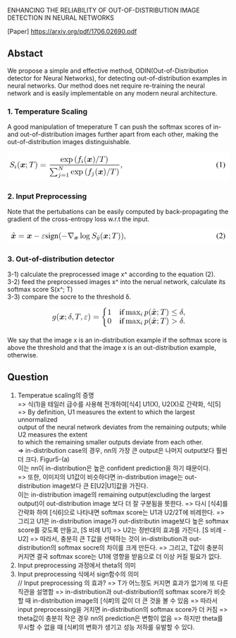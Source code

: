 ENHANCING THE RELIABILITY OF OUT-OF-DISTRIBUTION IMAGE DETECTION IN NEURAL NETWORKS

[Paper] https://arxiv.org/pdf/1706.02690.pdf

## Abstact
We propose a simple and effective method, ODIN(Out-of-Distribution detector for Neural Networks),
for detecting out-of-distribution examples in neural networks. Our method does net require
re-training the neural network and is easily implementable on any modern neural architecture.

### 1. Temperature Scaling  
A good manipulation of tmeperature T can push the softmax scores of in- and out-of-distribution images
further apart from each other, making the out-of-distribution images distinguishable.

<p align="center"><img src="../images/week2_eq_1.png" width="540"></p>

### 2. Input Preprocessing  
Note that the pertubations can be easily computed by back-propagating the gradient of the cross-entropy loss
w.r.t the input.

<p align="center"><img src="../images/week2_eq_2.png" width="540"></p>

### 3. Out-of-distribution detector  
 3-1) calculate the preprocessed image x^ according to the equation (2).  
 3-2) feed the preprocessed images x^ into the nerual network, calculate its softmax score S(x^; T)  
 3-3) compare the socre to the threshold δ.  
 
 <p align="center"><img src="../images/week2_detector.png" width="320"></p>

We say that the image x is an in-distribution example if the softmax score is above the threshold and 
that the image x is an out-distribution example, otherwise.  

  
  
## Question  
1) Temperatue scaling의 증명  
=> 식(1)을 테일러 급수를 사용해 전개하여[식4] U1(X), U2(X)로 간략화, 식[5]
=> By definition, U1 measures the extent to which the largest unnormalized  
   output of the neural network deviates from the remaining outputs; while U2 measures the extent  
   to which the remaining smaller outputs deviate from each other.  
=> in-distribution case의 경우, nn의 가장 큰 output은 나머지 output보다 훨씬 더 크다. Figur5-(a)  
   이는 nn이 in-distribution은 높은 confident prediction을 하기 때문이다.  
=> 또한, 이미지의 U1값이 비슷하다면 in-distribution image는 out-distribution image보다 큰 E[U2|U1]값을 가진다.  
   이는 in-distribution image의 remaining output(excluding the largest output)이 out-distribution image 보다 더 잘 구분됨을 뜻한다. 
=> 다시 [식4]를 간략화 하여 [식6]으로 나타내면 softmax score는 U1과 U2/2T에 비레한다.
=> 그리고 U1은 in-distribution image가 out-distributin image보다 높은 softmax score를 갖도록 만들고, [S 비례 U1]
=> U2는 정반대의 효과를 가진다. [S 비례 -U2]
=> 따라서, 충분히 큰 T값을 선택하는 것이 in-distribution과 out-distribution의 softmax socre의 차이를 크게 만든다.
=> 그리고, T값이 충분히 커지면 결국 softmax score는 U1에 영향을 받음으로 더 이상 커질 필요가 없다.
2) Input preprocessing 과정에서 theta의 의미  
3) Input preprocessing 식에서 sign함수의 의미  
//
Input preprocessing 의 효과?
=> T가 어느정도 커지면 효과가 없기에 또 다른 직관을 설명함
=> in-distribution과 out-distribution의 softmax score가 비슷할 때 in-distribution image의 [식#]의 값이 더 큰 것을 볼 수 있음
=> 따라서 input preprocessing을 거치면 in-distribution의 softmax score가 더 커짐
=> theta값이 충분히 작은 경우 nn의 prediction은 변함이 없음
=> 하지만 theta를 무시할 수 없을 때 [식#]의 변화가 생기고 성능 저하를 유발할 수 있다.

